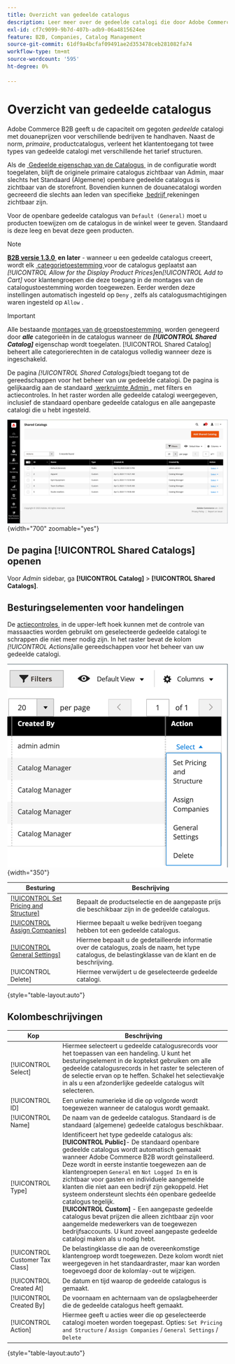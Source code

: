 ```yaml
---
title: Overzicht van gedeelde catalogus
description: Leer meer over de gedeelde catalogi die door Adobe Commerce B2B worden geleverd en hoe u deze kunt gebruiken om catalogi met aangepaste prijzen voor verschillende bedrijfsaccounts te onderhouden.
exl-id: cf7c9099-9b7d-407b-adb9-06a4815624ee
feature: B2B, Companies, Catalog Management
source-git-commit: 61df9a4bcfaf09491ae2d353478ceb281082fa74
workflow-type: tm+mt
source-wordcount: '595'
ht-degree: 0%

---
```


# Overzicht van gedeelde catalogus

Adobe Commerce B2B geeft u de capaciteit om gegoten _gedeelde_ catalogi met douaneprijzen voor verschillende bedrijven te handhaven. Naast de norm, _primaire_, productcatalogus, verleent het klantentoegang tot twee types van gedeelde catalogi met verschillende het tarief structuren.

Als de [&#x200B; Gedeelde eigenschap van de Catalogus &#x200B;](enable-basic-features.md) in de configuratie wordt toegelaten, blijft de originele primaire catalogus zichtbaar van Admin, maar slechts het Standaard (Algemene) openbare gedeelde catalogus is zichtbaar van de storefront. Bovendien kunnen de douanecatalogi worden gecreeerd die slechts aan leden van specifieke [&#x200B; bedrijf &#x200B;](account-companies.md) rekeningen zichtbaar zijn.

Voor de openbare gedeelde catalogus van `Default (General)` moet u producten toewijzen om de catalogus in de winkel weer te geven. Standaard is deze leeg en bevat deze geen producten.

>[!NOTE]
>
>**[B2B versie 1.3.0 &#x200B;](release-notes.md#b2b-v130) en later** - wanneer u een gedeelde catalogus creeert, wordt elk [&#x200B; categorietoestemming &#x200B;](../catalog/category-permissions.md) voor de catalogus geplaatst aan _[!UICONTROL Allow for the Display Product Prices]_&#x200B;en&#x200B;_[!UICONTROL Add to Cart]_ voor klantengroepen die deze toegang in de montages van de catalogustoestemming worden toegewezen. Eerder werden deze instellingen automatisch ingesteld op `Deny` , zelfs als catalogusmachtigingen waren ingesteld op `Allow` .

>[!IMPORTANT]
>
>Alle bestaande [&#x200B; montages van de groepstoestemming &#x200B;](../configuration-reference/catalog/catalog.md#category-permissions) worden genegeerd door **_alle_** categorieën in de catalogus wanneer de **_[!UICONTROL Shared Catalog]_** eigenschap wordt toegelaten. [!UICONTROL Shared Catalog] beheert alle categorierechten in de catalogus volledig wanneer deze is ingeschakeld.

De pagina _[!UICONTROL Shared Catalogs]_&#x200B;biedt toegang tot de gereedschappen voor het beheer van uw gedeelde catalogi. De pagina is gelijkaardig aan de standaard [&#x200B; werkruimte Admin &#x200B;](../getting-started/admin-workspace.md), met filters en actiecontroles. In het raster worden alle gedeelde catalogi weergegeven, inclusief de standaard openbare gedeelde catalogus en alle aangepaste catalogi die u hebt ingesteld.

![&#x200B; Gedeelde Catalogi &#x200B;](./assets/shared-catalogs-grid.png){width="700" zoomable="yes"}

## De pagina [!UICONTROL Shared Catalogs] openen

Voor _Admin_ sidebar, ga **[!UICONTROL Catalog]** > **[!UICONTROL Shared Catalogs]**.

## Besturingselementen voor handelingen

De [&#x200B; actiecontroles &#x200B;](../getting-started/admin-actions-control.md) in de upper-left hoek kunnen met de controle van massaacties worden gebruikt om geselecteerde gedeelde catalogi te schrappen die niet meer nodig zijn. In het raster bevat de kolom _[!UICONTROL Actions]_&#x200B;alle gereedschappen voor het beheer van uw gedeelde catalogi.

![&#x200B; Gedeelde Acties van de Catalogus &#x200B;](./assets/shared-catalog-grid-action-column-controls.png){width="350"}

| Besturing | Beschrijving |
|------|-----------|
| [[!UICONTROL Set Pricing and Structure]](catalog-shared-pricing-structure.md) | Bepaalt de productselectie en de aangepaste prijs die beschikbaar zijn in de gedeelde catalogus. |
| [[!UICONTROL Assign Companies]](catalog-shared-assign-companies.md) | Hiermee bepaalt u welke bedrijven toegang hebben tot een gedeelde catalogus. |
| [[!UICONTROL General Settings]](catalog-shared-manage.md) | Hiermee bepaalt u de gedetailleerde informatie over de catalogus, zoals de naam, het type catalogus, de belastingklasse van de klant en de beschrijving. |
| [!UICONTROL Delete] | Hiermee verwijdert u de geselecteerde gedeelde catalogi. |

{style="table-layout:auto"}

## Kolombeschrijvingen

| Kop | Beschrijving |
|--- |--- |
| [!UICONTROL Select] | Hiermee selecteert u gedeelde catalogusrecords voor het toepassen van een handeling. U kunt het besturingselement in de koptekst gebruiken om alle gedeelde catalogusrecords in het raster te selecteren of de selectie ervan op te heffen. Schakel het selectievakje in als u een afzonderlijke gedeelde catalogus wilt selecteren. |
| [!UICONTROL ID] | Een unieke numerieke id die op volgorde wordt toegewezen wanneer de catalogus wordt gemaakt. |
| [!UICONTROL Name] | De naam van de gedeelde catalogus. Standaard is de standaard (algemene) gedeelde catalogus beschikbaar. |
| [!UICONTROL Type] | Identificeert het type gedeelde catalogus als: <br/>**[!UICONTROL Public]**- De standaard openbare gedeelde catalogus wordt automatisch gemaakt wanneer Adobe Commerce B2B wordt geïnstalleerd. Deze wordt in eerste instantie toegewezen aan de klantengroepen `General` en `Not Logged In` en is zichtbaar voor gasten en individuele aangemelde klanten die niet aan een bedrijf zijn gekoppeld. Het systeem ondersteunt slechts één openbare gedeelde catalogus tegelijk.<br/>**[!UICONTROL Custom]** - Een aangepaste gedeelde catalogus bevat prijzen die alleen zichtbaar zijn voor aangemelde medewerkers van de toegewezen bedrijfsaccounts. U kunt zoveel aangepaste gedeelde catalogi maken als u nodig hebt. |
| [!UICONTROL Customer Tax Class] | De belastingklasse die aan de overeenkomstige klantengroep wordt toegewezen. Deze kolom wordt niet weergegeven in het standaardraster, maar kan worden toegevoegd door de kolomlay-out te wijzigen. |
| [!UICONTROL Created At] | De datum en tijd waarop de gedeelde catalogus is gemaakt. |
| [!UICONTROL Created By] | De voornaam en achternaam van de opslagbeheerder die de gedeelde catalogus heeft gemaakt. |
| [!UICONTROL Action] | Hiermee geeft u acties weer die op geselecteerde catalogi moeten worden toegepast. Opties: `Set Pricing and Structure` / `Assign Companies` / `General Settings` / `Delete` |

{style="table-layout:auto"}
